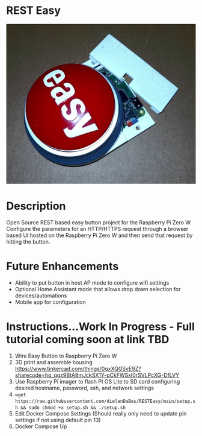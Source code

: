 # REST Easy

<p align="center">
  <img src="RESTEasy_resize.jpg">
</p>

# Description
Open Source REST based easy button project for the Raspberry Pi Zero W.
Configure the parameters for an HTTP/HTTPS request through a browser based UI hosted on the Raspberry Pi Zero W and then send that request by hitting the button.

# Future Enhancements
- Ability to put button in host AP mode to configure wifi settings
- Optional Home Assistant mode that allows drop down selection for devices/automations
- Mobile app for configuration

# Instructions...Work In Progress - Full tutorial coming soon at link TBD

1. Wire Easy Button to Raspberry Pi Zero W 
2. 3D print and assemble housing https://www.tinkercad.com/things/0qxXQGSvE9Z?sharecode=hq_qgz9BtA8mJckSX1Y-pCkFWSxI0rSVLPcXG-DfLVY
3. Use Raspberry Pi imager to flash PI OS Lite to SD card configuring desired hostname, password, ssh, and network settings
4. ```wget https://raw.githubusercontent.com/dielanDaBes/RESTEasy/main/setup.sh && sudo chmod +x setup.sh && ./setup.sh```
5. Edit Docker Compose Settings (Should really only need to update pin settings if not using default pin 13)
6. Docker Compose Up
